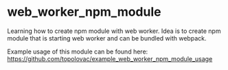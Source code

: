 # web_worker_npm_module
Learning how to create npm module with web worker.
Idea is to create npm module that is starting web worker and can be bundled with webpack.

Example usage of this module can be found here: https://github.com/topolovac/example_web_worker_npm_module_usage
